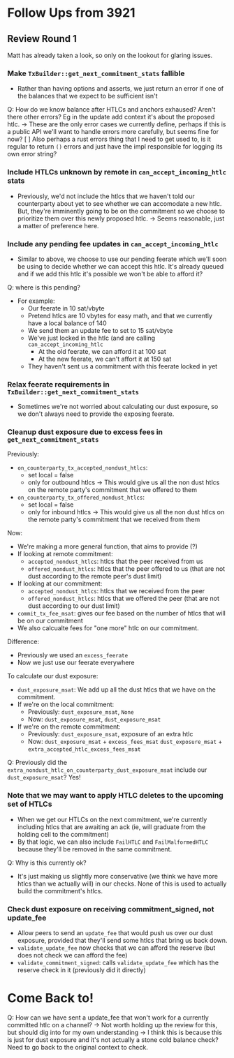 # Follow Ups from 3921

## Review Round 1

Matt has already taken a look, so only on the lookout for glaring
issues.

### Make `TxBuilder::get_next_commitment_stats` fallible

- Rather than having options and asserts, we just return an error if
  one of the balances that we expect to be sufficient isn't

Q: How do we know balance after HTLCs and anchors exhaused?
   Aren't there other errors? Eg in the update add context it's about
   the proposed htlc.
  -> These are the only error cases we currently define, perhaps if
     this is a public API we'll want to handle errors more carefully,
     but seems fine for now?
[ ] Also perhaps a rust errors thing that I need to get used to, is it
    regular to return `()` errors and just have the impl responsible
    for logging its own error string?

### Include HTLCs unknown by remote in `can_accept_incoming_htlc` stats

- Previously, we'd not include the htlcs that we haven't told our
  counterparty about yet to see whether we can accomodate a new htlc.
  But, they're imminently going to be on the commitment so we choose
  to prioritize them over this newly proposed htlc.
  -> Seems reasonable, just a matter of preference here.

### Include any pending fee updates in `can_accept_incoming_htlc`

- Similar to above, we choose to use our pending feerate which we'll
  soon be using to decide whether we can accept this htlc. It's already
  queued and if we add this htlc it's possible we won't be able to
  afford it?

Q: where is this pending?
- For example:
  - Our feerate in 10 sat/vbyte
  - Pretend htlcs are 10 vbytes for easy math, and that we currently
    have a local balance of 140
  - We send them an update fee to set to 15 sat/vbyte
  - We've just locked in the htlc (and are calling `can_accept_incoming_htlc`
    - At the old feerate, we can afford it at 100 sat
    - At the new feerate, we can't affort it at 150 sat 
  - They haven't sent us a commitment with this feerate locked in yet

### Relax feerate requirements in `TxBuilder::get_next_commitment_stats`

- Sometimes we're not worried about calculating our dust exposure, so
  we don't always need to provide the exposing feerate.

### Cleanup dust exposure due to excess fees in `get_next_commitment_stats`

Previously:
- `on_counterparty_tx_accepted_nondust_htlcs`:
  - set local = false
  - only for outbound htlcs
  -> This would give us all the non dust htlcs on the remote party's
     commitment that we offered to them
- `on_counterparty_tx_offered_nondust_htlcs`:
  - set local = false
  - only for inbound htlcs
  -> This would give us all the non dust htlcs on the remote party's
     commitment that we received from them

Now:
- We're making a more general function, that aims to provide (?)
- If looking at remote commitment:
  - `accepted_nondust_htlcs`: htlcs that the peer received from us
  - `offered_nondust_htlcs`: htlcs that the peer offered to us
    (that are not dust according to the remote peer's dust limit)
- If looking at our commitment:
  - `accepted_nondust_htlcs`: htlcs that we received from the peer
  - `offered_nondust_htlcs`: htlcs that we offered the peer
    (that are not dust according to our dust limit)
- `commit_tx_fee_msat`: gives our fee based on the number of htlcs that
   will be on our commitment
- We also calcualte fees for "one more" htlc on our commitment.

Difference:
- Previously we used an `excess_feerate`
- Now we just use our feerate everywhere

To calculate our dust exposure:
- `dust_exposure_msat`: We add up all the dust htlcs that we have on 
  the commitment.
- If we're on the local commitment:
  - Previously: `dust_exposure_msat`, `None`
  - Now: `dust_exposure_msat`, `dust_exposure_msat`
- If we're on the remote commitment:
  - Previously: `dust_exposure_msat`, exposure of an extra htlc
  - Now: 
    `dust_exposure_msat` + `excess_fees_msat`
    `dust_exposure_msat` + `extra_accepted_htlc_excess_fees_msat`

Q: Previously did the `extra_nondust_htlc_on_counterparty_dust_exposure_msat`
   include our `dust_exposure_msat`?
  Yes!

### Note that we may want to apply HTLC deletes to the upcoming set of HTLCs

- When we get our HTLCs on the next commitment, we're currently
  including htlcs that are awaiting an ack (ie, will graduate from
  the holding cell to the commitment)
- By that logic, we can also include `FailHTLC` and `FailMalformedHTLC`
  because they'll be removed in the same commitment.

Q: Why is this currently ok?
- It's just making us slightly more conservative (we think we have more
  htlcs than we actually will) in our checks. None of this is used to
  actually build the commitment's htlcs.

### Check dust exposure on receiving commitment_signed, not update_fee

- Allow peers to send an `update_fee` that would push us over our dust
  exposure, provided that they'll send some htlcs that bring us back
  down.
- `validate_update_fee` now checks that we can afford the reserve
  (but does not check we can afford the fee)
- `validate_commitment_signed`: calls `validate_update_fee` which has
  the reserve check in it (previously did it directly)

# Come Back to!
Q: How can we have sent a update_fee that won't work for a currently
   committed htlc on a channel?
  -> Not worth holding up the review for this, but should dig into for
     my own understanding
  -> I think this is because this is just for dust exposure and it's
    not actually a stone cold balance check? Need to go back to the
    original context to check.
